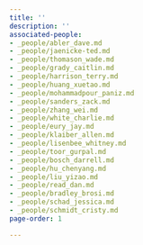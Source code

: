 ```yaml
---
title: ''
description: ''
associated-people:
- _people/abler_dave.md
- _people/jaenicke-ted.md
- _people/thomason_wade.md
- _people/grady_caitlin.md
- _people/harrison_terry.md
- _people/huang_xuetao.md
- _people/mohammadpour_paniz.md
- _people/sanders_zack.md
- _people/zhang_wei.md
- _people/white_charlie.md
- _people/eury_jay.md
- _people/klaiber_allen.md
- _people/lisenbee_whitney.md
- _people/toor_gurpal.md
- _people/bosch_darrell.md
- _people/hu_chenyang.md
- _people/liu_yizao.md
- _people/read_dan.md
- _people/bradley_brosi.md
- _people/schad_jessica.md
- _people/schmidt_cristy.md
page-order: 1

---
```

